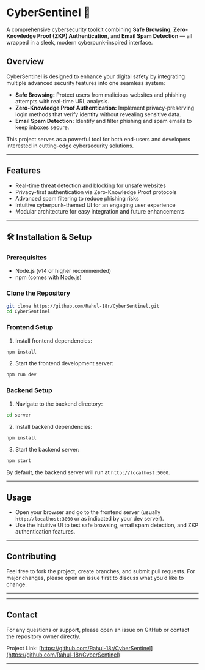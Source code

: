 # CyberSentinel 🔐

A comprehensive cybersecurity toolkit combining **Safe Browsing**, **Zero-Knowledge Proof (ZKP) Authentication**, and **Email Spam Detection** — all wrapped in a sleek, modern cyberpunk-inspired interface.

## Overview

CyberSentinel is designed to enhance your digital safety by integrating multiple advanced security features into one seamless system:

- **Safe Browsing:** Protect users from malicious websites and phishing attempts with real-time URL analysis.
- **Zero-Knowledge Proof Authentication:** Implement privacy-preserving login methods that verify identity without revealing sensitive data.
- **Email Spam Detection:** Identify and filter phishing and spam emails to keep inboxes secure.

This project serves as a powerful tool for both end-users and developers interested in cutting-edge cybersecurity solutions.

---

## Features

- Real-time threat detection and blocking for unsafe websites  
- Privacy-first authentication via Zero-Knowledge Proof protocols  
- Advanced spam filtering to reduce phishing risks  
- Intuitive cyberpunk-themed UI for an engaging user experience  
- Modular architecture for easy integration and future enhancements  

---

## 🛠 Installation & Setup

### Prerequisites

- Node.js (v14 or higher recommended)  
- npm (comes with Node.js)  

### Clone the Repository

```bash
git clone https://github.com/Rahul-18r/CyberSentinel.git
cd CyberSentinel
```

### Frontend Setup

1. Install frontend dependencies:

```bash
npm install
```

2. Start the frontend development server:

```bash
npm run dev
```

### Backend Setup

1. Navigate to the backend directory:

```bash
cd server
```

2. Install backend dependencies:

```bash
npm install
```

3. Start the backend server:

```bash
npm start
```

By default, the backend server will run at `http://localhost:5000`.

---

## Usage

- Open your browser and go to the frontend server (usually `http://localhost:3000` or as indicated by your dev server).  
- Use the intuitive UI to test safe browsing, email spam detection, and ZKP authentication features.  

---

## Contributing

Feel free to fork the project, create branches, and submit pull requests. For major changes, please open an issue first to discuss what you’d like to change.

---

---

## Contact

For any questions or support, please open an issue on GitHub or contact the repository owner directly.

Project Link: [https://github.com/Rahul-18r/CyberSentinel](https://github.com/Rahul-18r/CyberSentinel)

---
